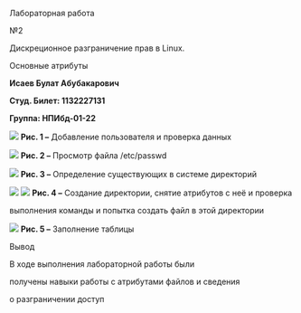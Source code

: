 ﻿<a name="br1"></a> 

Лабораторная работа

№2

Дискреционное разграничение прав в Linux.

Основные атрибуты

**Исаев Булат Абубакарович**

**Студ. Билет: 1132227131**

**Группа: НПИбд-01-22**



<a name="br2"></a> 
![](images/1.png)
**Рис. 1 –** Добавление пользователя и проверка данных



<a name="br3"></a> 
![](images/2.png)
**Рис. 2 –** Просмотр файла /etc/passwd



<a name="br4"></a> 
![](images/3.png)
**Рис. 3 –** Определение существующих в системе директорий



<a name="br5"></a> 
![](images/4.1.png)
![](images/4.2.png)
**Рис. 4 –** Создание директории, снятие атрибутов с неё и проверка

выполнения команды и попытка создать файл в этой директории



<a name="br6"></a> 
![](images/5.png)
**Рис. 5 –** Заполнение таблицы



<a name="br7"></a> 

Вывод

В ходе выполнения лабораторной работы были

получены навыки работы с атрибутами файлов и сведения

о разграничении доступ

